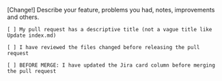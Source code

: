 [Change!] Describe your feature, problems you had, notes, improvements and others.

    [ ] My pull request has a descriptive title (not a vague title like Update index.md)

    [ ] I have reviewed the files changed before releasing the pull request

    [ ] BEFORE MERGE: I have updated the Jira card column before merging the pull request

